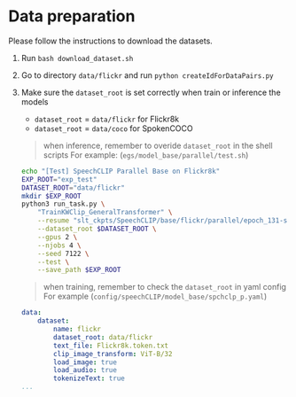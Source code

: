 # Data preparation
Please follow the instructions to download the datasets.

1. Run `bash download_dataset.sh`
2. Go to directory `data/flickr` and run `python createIdForDataPairs.py`
3. Make sure the `dataset_root` is set correctly when train or inference the models
    * `dataset_root` = `data/flickr` for Flickr8k
    * `dataset_root` = `data/coco` for SpokenCOCO
    
    > when inference, remember to overide `dataset_root` in the shell scripts
    For example: (`egs/model_base/parallel/test.sh`)
    ```bash
    echo "[Test] SpeechCLIP Parallel Base on Flickr8k"
    EXP_ROOT="exp_test"
    DATASET_ROOT="data/flickr"
    mkdir $EXP_ROOT
    python3 run_task.py \
        "TrainKWClip_GeneralTransformer" \
        --resume "slt_ckpts/SpeechCLIP/base/flickr/parallel/epoch_131-step_15443-val_recall_mean_1_36.0100.ckpt" \
        --dataset_root $DATASET_ROOT \
        --gpus 2 \
        --njobs 4 \
        --seed 7122 \
        --test \
        --save_path $EXP_ROOT
    ```
    > when training, remember to check the `dataset_root` in yaml config
    For example (`config/speechCLIP/model_base/spchclp_p.yaml`)
    ```yaml
    data:
        dataset:
            name: flickr
            dataset_root: data/flickr
            text_file: Flickr8k.token.txt
            clip_image_transform: ViT-B/32
            load_image: true
            load_audio: true
            tokenizeText: true
    ...
    ```